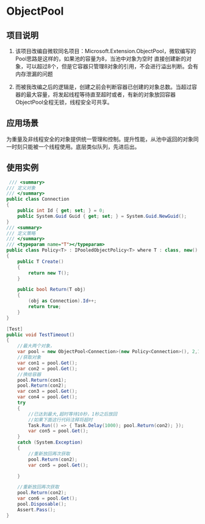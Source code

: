 # ObjectPool
## 项目说明

1. 该项目改编自微软同名项目：Microsoft.Extension.ObjectPool，微软编写的Pool思路是这样的，如果池的容量为8，当池中对象为空时
直接创建新的对象，可以超过8个，但是它容器只管理8对象的引用，不会进行溢出判断。会有内存泄漏的问题  

2. 而被我改编之后的逻辑是，创建之前会判断容器已创建的对象总数。当超过容器的最大容量，将发起线程等待直至超时或者，有新的对象放回容器
ObjectPool全程无锁，线程安全可共享。

## 应用场景

为重量及非线程安全的对象提供统一管理和控制。提升性能，从池中返回的对象同一时刻只能被一个线程使用。底层类似队列，先进后出。

## 使用实例

``` C#
 /// <summary>
/// 定义对象
/// </summary>
public class Connection
{
    public int Id { get; set; } = 0;
    public System.Guid Guid { get; set; } = System.Guid.NewGuid();
}
/// <summary>
/// 定义策略
/// </summary>
/// <typeparam name="T"></typeparam>
public class Policy<T> : IPooledObjectPolicy<T> where T : class, new()
{
    public T Create()
    {
        return new T();
    }

    public bool Return(T obj)
    {
        (obj as Connection).Id++;
        return true;
    }
}
```

``` C#
[Test]
public void TestTimeout()
{
    //最大两个对象，
    var pool = new ObjectPool<Connection>(new Policy<Connection>(), 2,10000);
    //获取对象
    var con1 = pool.Get();
    var con2 = pool.Get();
    //换给容器
    pool.Return(con1);
    pool.Return(con2);
    var con3 = pool.Get();
    var con4 = pool.Get();
    try
    {
        //已达到最大,超时等待10秒，1秒之后放回
        //如果下面这行代码注释将超时
        Task.Run(() => { Task.Delay(1000); pool.Return(con2); });
        var con5 = pool.Get();
    }
    catch (System.Exception)
    {
        //重新放回再次获取
        pool.Return(con2);
        var con5 = pool.Get();

    }

    //重新放回再次获取
    pool.Return(con2);
    var con6 = pool.Get();
    pool.Disposable();
    Assert.Pass();
}

```
